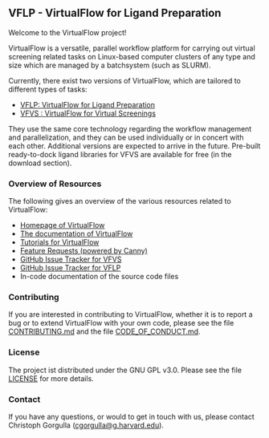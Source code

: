 ## VFLP - VirtualFlow for Ligand Preparation


Welcome to the VirtualFlow project!

VirtualFlow is a versatile, parallel workflow platform for carrying out virtual screening related tasks on Linux-based computer clusters of any type and size which are managed by a batchsystem (such as SLURM). 

Currently, there exist two versions of VirtualFlow, which are tailored to different types of tasks:

- [VFLP: VirtualFlow for Ligand Preparation](https://github.com/VirtualFlow/VFLP)
- [VFVS : VirtualFlow for Virtual Screenings](https://github.com/VirtualFlow/VFVS)

They use the same core technology regarding the workflow management and parallelization, and they can be used individually or in concert with each other. Additional versions are expected to arrive in the future. Pre-built ready-to-dock ligand libraries for VFVS are available for free (in the download section). 



### Overview of Resources

The following gives an overview of the various resources related to VirtualFlow:

- [Homepage of VirtualFlow](https://virtual-flow.org/)
- [The documentation of VirtualFlow](https://docs.virtual-flow.org/documentation/-LdE8RH9UN4HKpckqkX3/)
- [Tutorials for VirtualFlow](https://virtual-flow.org/tutorials)
- [Feature Requests (powered by Canny)](http://feedback.virtual-flow.org/feature-requests)
- [GitHub Issue Tracker for VFVS](https://github.com/VirtualFlow/VFVS/issues)
- [GitHub Issue Tracker for VFLP](https://github.com/VirtualFlow/VFLP/issues)
- In-code documentation of the source code files


### Contributing

If you are interested in contributing to VirtualFlow, whether it is to report a bug or to extend VirtualFlow with your own code, please see the file [CONTRIBUTING.md](CONTRIBUTING.md) and the file [CODE_OF_CONDUCT.md](CODE_OF_CONDUCT.md).



### License

The project ist distributed under the GNU GPL v3.0. Please see the file [LICENSE](LICENSE) for more details. 



### Contact

If you have any questions, or would to get in touch with us, please contact Christoph Gorgulla (cgorgulla@g.harvard.edu).
